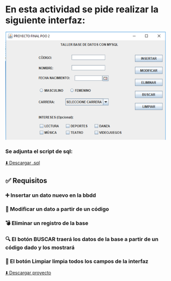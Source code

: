 # En esta actividad se pide realizar la siguiente interfaz:

![Ejercicio_Swing con bbdd.png](https://github.com/Benemerito86/2doDAM/blob/1f9a5336ab530a077b9f9b44b006613e24cc569e/desarrollo_de_interfaces/taller_de_base_de_datos/Ejercicio_Swing%20con%20bbdd.png)


### Se adjunta el script de sql:

[⬇️ Descargar .sql](https://github.com/Benemerito86/2doDAM/blob/1f9a5336ab530a077b9f9b44b006613e24cc569e/desarrollo_de_interfaces/taller_de_base_de_datos/script.sql)



## ✅ Requisitos

### ➕ Insertar un dato nuevo en la bbdd

### 📝 Modificar un dato a partir de un código

### 💣 Eliminar un registro de la base

### 🔍 El botón BUSCAR traerá los datos de la base a partir de un código dado y los mostrará

### 🚿 El botón Limpiar limpia todos los campos de la interfaz



[⬇️ Descargar proyecto](https://github.com/Benemerito86/2doDAM/tree/1f9a5336ab530a077b9f9b44b006613e24cc569e/desarrollo_de_interfaces/taller_de_base_de_datos/tallerbBdd)
